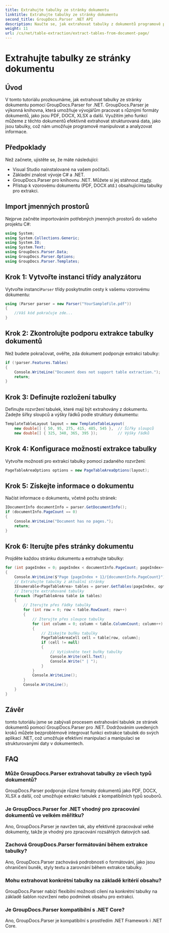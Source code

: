 ```yaml
---
title: Extrahujte tabulky ze stránky dokumentu
linktitle: Extrahujte tabulky ze stránky dokumentu
second_title: GroupDocs.Parser .NET API
description: Naučte se, jak extrahovat tabulky z dokumentů programově pomocí GroupDocs.Parser for .NET. Tento obsáhlý návod poskytuje návod krok za krokem.
weight: 11
url: /cs/net/table-extraction/extract-tables-from-document-page/
---
```


# Extrahujte tabulky ze stránky dokumentu

## Úvod
V tomto tutoriálu prozkoumáme, jak extrahovat tabulky ze stránky dokumentu pomocí GroupDocs.Parser for .NET. GroupDocs.Parser je výkonná knihovna, která umožňuje vývojářům pracovat s různými formáty dokumentů, jako jsou PDF, DOCX, XLSX a další. Využitím jeho funkcí můžeme z těchto dokumentů efektivně extrahovat strukturovaná data, jako jsou tabulky, což nám umožňuje programově manipulovat a analyzovat informace.
## Předpoklady
Než začnete, ujistěte se, že máte následující:
- Visual Studio nainstalované na vašem počítači.
- Základní znalost vývoje C# a .NET.
-  GroupDocs.Parser pro knihovnu .NET. Můžete si jej stáhnout z[tady](https://releases.groupdocs.com/parser/net/).
- Přístup k vzorovému dokumentu (PDF, DOCX atd.) obsahujícímu tabulky pro extrakci.

## Import jmenných prostorů
Nejprve začněte importováním potřebných jmenných prostorů do vašeho projektu C#:
```csharp
using System;
using System.Collections.Generic;
using System.IO;
using System.Text;
using GroupDocs.Parser.Data;
using GroupDocs.Parser.Options;
using GroupDocs.Parser.Templates;
```
## Krok 1: Vytvořte instanci třídy analyzátoru
 Vytvořte instanci`Parser` třídy poskytnutím cesty k vašemu vzorovému dokumentu:
```csharp
using (Parser parser = new Parser("YourSampleFile.pdf"))
{
    //Váš kód pokračuje zde...
}
```
## Krok 2: Zkontrolujte podporu extrakce tabulky dokumentů
Než budete pokračovat, ověřte, zda dokument podporuje extrakci tabulky:
```csharp
if (!parser.Features.Tables)
{
    Console.WriteLine("Document does not support table extraction.");
    return;
}
```
## Krok 3: Definujte rozložení tabulky
Definujte rozvržení tabulek, které mají být extrahovány z dokumentu. Zadejte šířky sloupců a výšky řádků podle struktury dokumentu:
```csharp
TemplateTableLayout layout = new TemplateTableLayout(
    new double[] { 50, 95, 275, 415, 485, 545 },  // Šířky sloupců
    new double[] { 325, 340, 365, 395 });         // Výšky řádků
```
## Krok 4: Konfigurace možností extrakce tabulky
Vytvořte možnosti pro extrakci tabulky pomocí zadaného rozvržení:
```csharp
PageTableAreaOptions options = new PageTableAreaOptions(layout);
```
## Krok 5: Získejte informace o dokumentu
Načíst informace o dokumentu, včetně počtu stránek:
```csharp
IDocumentInfo documentInfo = parser.GetDocumentInfo();
if (documentInfo.PageCount == 0)
{
    Console.WriteLine("Document has no pages.");
    return;
}
```
## Krok 6: Iterujte přes stránky dokumentu
Projděte každou stránku dokumentu a extrahujte tabulky:
```csharp
for (int pageIndex = 0; pageIndex < documentInfo.PageCount; pageIndex++)
{
    Console.WriteLine($"Page {pageIndex + 1}/{documentInfo.PageCount}");
    // Extrahujte tabulky z aktuální stránky
    IEnumerable<PageTableArea> tables = parser.GetTables(pageIndex, options);
    // Iterujte extrahované tabulky
    foreach (PageTableArea table in tables)
    {
        // Iterujte přes řádky tabulky
        for (int row = 0; row < table.RowCount; row++)
        {
            // Iterujte přes sloupce tabulky
            for (int column = 0; column < table.ColumnCount; column++)
            {
                // Získejte buňku tabulky
                PageTableAreaCell cell = table[row, column];
                if (cell != null)
                {
                    // Vytiskněte text buňky tabulky
                    Console.Write(cell.Text);
                    Console.Write(" | ");
                }
            }
            Console.WriteLine();
        }
        Console.WriteLine();
    }
}
```

## Závěr
tomto tutoriálu jsme se zabývali procesem extrahování tabulek ze stránek dokumentů pomocí GroupDocs.Parser pro .NET. Dodržováním uvedených kroků můžete bezproblémově integrovat funkci extrakce tabulek do svých aplikací .NET, což umožňuje efektivní manipulaci a manipulaci se strukturovanými daty v dokumentech.

## FAQ
### Může GroupDocs.Parser extrahovat tabulky ze všech typů dokumentů?
GroupDocs.Parser podporuje různé formáty dokumentů jako PDF, DOCX, XLSX a další, což umožňuje extrakci tabulek z kompatibilních typů souborů.
### Je GroupDocs.Parser for .NET vhodný pro zpracování dokumentů ve velkém měřítku?
Ano, GroupDocs.Parser je navržen tak, aby efektivně zpracovával velké dokumenty, takže je vhodný pro zpracování rozsáhlých datových sad.
### Zachová GroupDocs.Parser formátování během extrakce tabulky?
Ano, GroupDocs.Parser zachovává podrobnosti o formátování, jako jsou ohraničení buněk, styly textu a zarovnání během extrakce tabulky.
### Mohu extrahovat konkrétní tabulky na základě kritérií obsahu?
GroupDocs.Parser nabízí flexibilní možnosti cílení na konkrétní tabulky na základě šablon rozvržení nebo podmínek obsahu pro extrakci.
### Je GroupDocs.Parser kompatibilní s .NET Core?
Ano, GroupDocs.Parser je kompatibilní s prostředím .NET Framework i .NET Core.